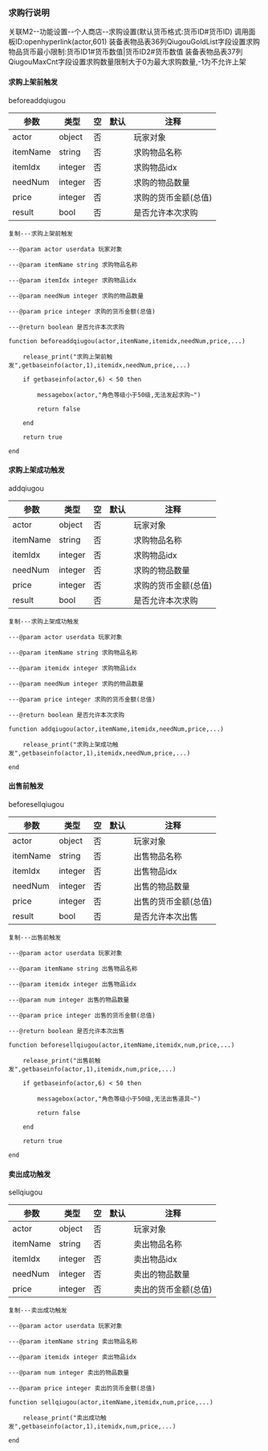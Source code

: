 ### 求购行说明

关联M2--功能设置--个人商店--求购设置(默认货币格式:货币ID#货币ID)
调用面板ID:openhyperlink(actor,601)
装备表物品表36列QiugouGoldList字段设置求购物品货币最小限制:货币ID1#货币数值|货币ID2#货币数值
装备表物品表37列QiugouMaxCnt字段设置求购数量限制大于0为最大求购数量,-1为不允许上架

#### 求购上架前触发

beforeaddqiugou

| 参数     | 类型    | 空  | 默认 | 注释                 |
| -------- | ------- | --- | ---- | -------------------- |
| actor    | object  | 否  |      | 玩家对象             |
| itemName | string  | 否  |      | 求购物品名称         |
| itemIdx  | integer | 否  |      | 求购物品idx          |
| needNum  | integer | 否  |      | 求购的物品数量       |
| price    | integer | 否  |      | 求购的货币金额(总值) |
| result   | bool    | 否  |      | 是否允许本次求购     |

```
复制---求购上架前触发

---@param actor userdata 玩家对象

---@param itemName string 求购物品名称

---@param itemIdx integer 求购物品idx

---@param needNum integer 求购的物品数量

---@param price integer 求购的货币金额(总值)

---@return boolean 是否允许本次求购

function beforeaddqiugou(actor,itemName,itemidx,needNum,price,...)

    release_print("求购上架前触发",getbaseinfo(actor,1),itemidx,needNum,price,...)

    if getbaseinfo(actor,6) < 50 then

        messagebox(actor,"角色等级小于50级,无法发起求购~")

        return false

    end

    return true

end
```

#### 求购上架成功触发

addqiugou

| 参数     | 类型    | 空  | 默认 | 注释                 |
| -------- | ------- | --- | ---- | -------------------- |
| actor    | object  | 否  |      | 玩家对象             |
| itemName | string  | 否  |      | 求购物品名称         |
| itemIdx  | integer | 否  |      | 求购物品idx          |
| needNum  | integer | 否  |      | 求购的物品数量       |
| price    | integer | 否  |      | 求购的货币金额(总值) |
| result   | bool    | 否  |      | 是否允许本次求购     |

```
复制---求购上架成功触发

---@param actor userdata 玩家对象

---@param itemName string 求购物品名称

---@param itemidx integer 求购物品idx

---@param needNum integer 求购的物品数量

---@param price integer 求购的货币金额(总值)

---@return boolean 是否允许本次求购

function addqiugou(actor,itemName,itemidx,needNum,price,...)

    release_print("求购上架成功触发",getbaseinfo(actor,1),itemidx,needNum,price,...)

end
```

#### 出售前触发

beforesellqiugou

| 参数     | 类型    | 空  | 默认 | 注释                 |
| -------- | ------- | --- | ---- | -------------------- |
| actor    | object  | 否  |      | 玩家对象             |
| itemName | string  | 否  |      | 出售物品名称         |
| itemIdx  | integer | 否  |      | 出售物品idx          |
| needNum  | integer | 否  |      | 出售的物品数量       |
| price    | integer | 否  |      | 出售的货币金额(总值) |
| result   | bool    | 否  |      | 是否允许本次出售     |

```
复制---出售前触发

---@param actor userdata 玩家对象

---@param itemName string 出售物品名称

---@param itemidx integer 出售物品idx

---@param num integer 出售的物品数量

---@param price integer 出售的货币金额(总值)

---@return boolean 是否允许本次出售

function beforesellqiugou(actor,itemName,itemidx,num,price,...)

    release_print("出售前触发",getbaseinfo(actor,1),itemidx,num,price,...)

    if getbaseinfo(actor,6) < 50 then

        messagebox(actor,"角色等级小于50级,无法出售道具~")

        return false

    end

    return true

end
```

#### 卖出成功触发

sellqiugou

| 参数     | 类型    | 空  | 默认 | 注释                 |
| -------- | ------- | --- | ---- | -------------------- |
| actor    | object  | 否  |      | 玩家对象             |
| itemName | string  | 否  |      | 卖出物品名称         |
| itemIdx  | integer | 否  |      | 卖出物品idx          |
| needNum  | integer | 否  |      | 卖出的物品数量       |
| price    | integer | 否  |      | 卖出的货币金额(总值) |

```
复制---卖出成功触发

---@param actor userdata 玩家对象

---@param itemName string 卖出物品名称

---@param itemidx integer 卖出物品idx

---@param num integer 卖出的物品数量

---@param price integer 卖出的货币金额(总值)

function sellqiugou(actor,itemName,itemidx,num,price,...)

    release_print("卖出成功触发",getbaseinfo(actor,1),itemidx,num,price,...)

end
```
